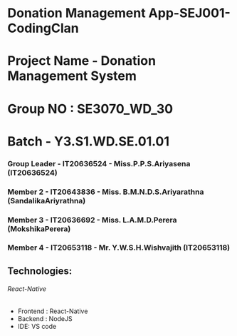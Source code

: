 # Donation Management App-SEJ001-CodingClan
 
# Project Name - Donation Management System
# Group NO : SE3070_WD_30
# Batch - Y3.S1.WD.SE.01.01
### Group Leader - IT20636524 - Miss.P.P.S.Ariyasena (IT20636524)
### Member 2 - IT20643836 - Miss. B.M.N.D.S.Ariyarathna (SandalikaAriyrathna)
### Member 3 - IT20636692 - Miss. L.A.M.D.Perera (MokshikaPerera)
### Member 4 - IT20653118 - Mr. Y.W.S.H.Wishvajith (IT20653118)

## Technologies:
###### React-Native
- Frontend : React-Native
- Backend : NodeJS
- IDE: VS code
